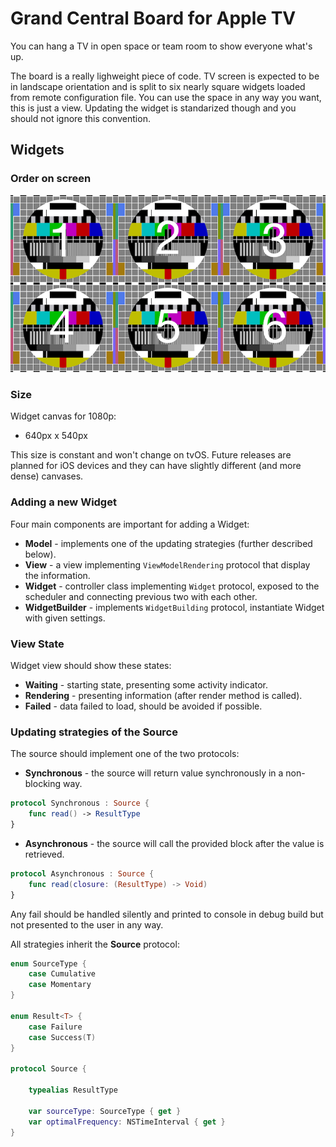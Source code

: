 Grand Central Board for Apple TV
================================

You can hang a TV in open space or team room to show everyone what's up. 

The board is a really lighweight piece of code. TV screen is expected to be in landscape orientation and is split to six nearly square widgets loaded from remote configuration file. You can use the space in any way you want, this is just a view. Updating the widget is standarized though and you should not ignore this convention.

## Widgets

### Order on screen

![image](./README/widgets.png)

### Size

Widget canvas for 1080p:

- 640px x 540px

This size is constant and won't change on tvOS. Future releases are planned for iOS devices and they can have slightly different (and more dense) canvases. 


### Adding a new Widget

Four main components are important for adding a Widget:

- **Model** - implements one of the updating strategies (further described below).
- **View** - a view implementing `ViewModelRendering` protocol that display the information.
- **Widget** - controller class implementing `Widget` protocol, exposed to the scheduler and connecting previous two with each other.
- **WidgetBuilder** - implements `WidgetBuilding` protocol, instantiate Widget with given settings.

### View State

Widget view should show these states:

- **Waiting** - starting state, presenting some activity indicator.
- **Rendering** - presenting information (after render method is called).
- **Failed** - data failed to load, should be avoided if possible.


### Updating strategies of the Source

The source should implement one  of the two protocols:

- **Synchronous** - the source will return value synchronously in a non-blocking way.

```swift
protocol Synchronous : Source {
    func read() -> ResultType
}
```

- **Asynchronous** - the source will call the provided block after the value is retrieved. 

```swift
protocol Asynchronous : Source {
    func read(closure: (ResultType) -> Void)
}
```

Any fail should be handled silently and printed to console in debug build but not presented to the user in any way.

All strategies inherit the **Source** protocol:


```swift
enum SourceType {
    case Cumulative
    case Momentary
}

enum Result<T> {
    case Failure
    case Success(T)
}

protocol Source {

    typealias ResultType

    var sourceType: SourceType { get }
    var optimalFrequency: NSTimeInterval { get }
}
```